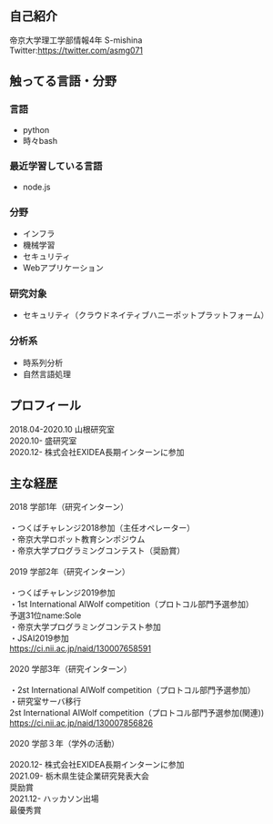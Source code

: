 ## 自己紹介
帝京大学理工学部情報4年 S-mishina<br>
Twitter:https://twitter.com/asmg071
## 触ってる言語・分野
### 言語

* python
* 時々bash
 
### 最近学習している言語
* node.js

### 分野

* インフラ
* 機械学習
* セキュリティ
* Webアプリケーション

### 研究対象

* セキュリティ（クラウドネイティブハニーポットプラットフォーム）

### 分析系

* 時系列分析
* 自然言語処理

## プロフィール
2018.04-2020.10 山根研究室<br>
2020.10- 盛研究室<br>
2020.12- 株式会社EXIDEA長期インターンに参加
## 主な経歴
2018 学部1年（研究インターン）<br>
<br>
・つくばチャレンジ2018参加（主任オペレーター）<br>
・帝京大学ロボット教育シンポジウム<br>
・帝京大学プログラミングコンテスト（奨励賞）<br>
<br>
2019 学部2年（研究インターン）<br>
<br>
・つくばチャレンジ2019参加<br>
・1st International AIWolf competition（プロトコル部門予選参加）<br>
予選31位name:Sole<br>
・帝京大学プログラミングコンテスト参加<br>
・JSAI2019参加<br>
https://ci.nii.ac.jp/naid/130007658591<br>
<br>
2020 学部3年（研究インターン）<br>
<br>
・2st International AIWolf competition（プロトコル部門予選参加）<br>
・研究室サーバ移行<br>
2st International AIWolf competition（プロトコル部門予選参加(関連))<br>
https://ci.nii.ac.jp/naid/130007856826<br>
<br>
2020 学部３年（学外の活動）<br>
<br>
2020.12- 株式会社EXIDEA長期インターンに参加<br>
2021.09- 栃木県生徒企業研究発表大会<br>
    奨励賞<br>
2021.12- ハッカソン出場<br>
    最優秀賞<br>
